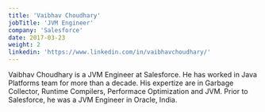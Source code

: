 ```yaml
---
title: 'Vaibhav Choudhary'
jobTitle: 'JVM Engineer'
company: 'Salesforce'
date: 2017-03-23
weight: 2
linkedin: 'https://www.linkedin.com/in/vaibhavchoudhary/'
---
```


Vaibhav Choudhary is a JVM Engineer at Salesforce. He has worked in Java Platforms team for more than a decade. His expertize are in Garbage Collector, Runtime Compilers, Performace Optimization and JVM. Prior to Salesforce, he was a JVM Engineer in Oracle, India.
